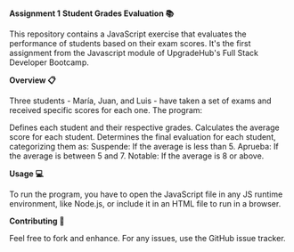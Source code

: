 **Assignment 1**
**Student Grades Evaluation 📚**

This repository contains a JavaScript exercise that evaluates the performance of students based on their exam scores. It's the first assignment from the Javascript module of UpgradeHub's Full Stack Developer Bootcamp.

**Overview 📋**

Three students - María, Juan, and Luis - have taken a set of exams and received specific scores for each one. The program:

Defines each student and their respective grades.
Calculates the average score for each student.
Determines the final evaluation for each student, categorizing them as:
Suspende: If the average is less than 5.
Aprueba: If the average is between 5 and 7.
Notable: If the average is 8 or above.

**Usage 💻**

To run the program, you have to open the JavaScript file in any JS runtime environment, like Node.js, or include it in an HTML file to run in a browser.

**Contributing 🤝**

Feel free to fork and enhance. For any issues, use the GitHub issue tracker.
